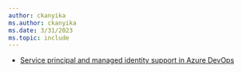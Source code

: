 ```yaml
---
author: ckanyika
ms.author: ckanyika
ms.date: 3/31/2023
ms.topic: include
---
```


- [Service principal and managed identity support in Azure DevOps ](#service-principal-and-managed-identity-support-in-azure-devops)
